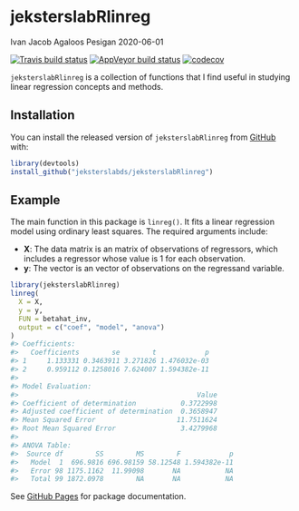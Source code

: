 jeksterslabRlinreg
================
Ivan Jacob Agaloos Pesigan
2020-06-01

<!-- README.md is generated from README.Rmd. Please edit that file -->

<!-- badges: start -->

[![Travis build
status](https://travis-ci.com/jeksterslabds/jeksterslabRlinreg.svg?branch=master)](https://travis-ci.com/jeksterslabds/jeksterslabRlinreg)
[![AppVeyor build
status](https://ci.appveyor.com/api/projects/status/github/jeksterslabds/jeksterslabRlinreg?branch=master&svg=true)](https://ci.appveyor.com/project/jeksterslabds/jeksterslabRlinreg)
[![codecov](https://codecov.io/github/jeksterslabds/jeksterslabRlinreg/branch/master/graphs/badge.svg)](https://codecov.io/github/jeksterslabds/jeksterslabRlinreg)
<!-- badges: end -->

`jeksterslabRlinreg` is a collection of functions that I find useful in
studying linear regression concepts and methods.

## Installation

You can install the released version of `jeksterslabRlinreg` from
[GitHub](https://github.com/jeksterslabds/jeksterslabRlinreg) with:

``` r
library(devtools)
install_github("jeksterslabds/jeksterslabRlinreg")
```

## Example

The main function in this package is `linreg()`. It fits a linear
regression model using ordinary least squares. The required arguments
include:

  - **X**: The data matrix  is an  matrix of  observations of 
    regressors, which includes a regressor whose value is 1 for each
    observation.
  - **y**: The vector  is an  vector of observations on the regressand
    variable.

<!-- end list -->

``` r
library(jeksterslabRlinreg)
linreg(
  X = X,
  y = y,
  FUN = betahat_inv,
  output = c("coef", "model", "anova")
)
#> Coefficients:
#>   Coefficients        se        t            p
#> 1     1.133331 0.3463911 3.271826 1.476032e-03
#> 2     0.959112 0.1258016 7.624007 1.594382e-11
#> 
#> Model Evaluation:
#>                                            Value
#> Coefficient of determination           0.3722998
#> Adjusted coefficient of determination  0.3658947
#> Mean Squared Error                    11.7511624
#> Root Mean Squared Error                3.4279968
#> 
#> ANOVA Table:
#>  Source df        SS        MS        F            p
#>   Model  1  696.9816 696.98159 58.12548 1.594382e-11
#>   Error 98 1175.1162  11.99098       NA           NA
#>   Total 99 1872.0978        NA       NA           NA
```

See [GitHub
Pages](https://jeksterslabds.github.io/jeksterslabRlinreg/index.html)
for package documentation.
